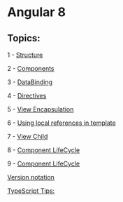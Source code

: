 # Angular 8

## Topics:

1 - [Structure](https://github.com/AlexandreYembo/angular8/blob/master/docs/1-Structure.md) 

2 - [Components](https://github.com/AlexandreYembo/angular8/blob/master/docs/2-Components.md) 

3 - [DataBinding](https://github.com/AlexandreYembo/angular8/blob/master/docs/3-DataBinding.md) 

4 - [Directives](https://github.com/AlexandreYembo/angular8/blob/master/docs/4-Directives.md) 

5 - [View Encapsulation](https://github.com/AlexandreYembo/angular8/blob/master/docs/5-View-Encapsulation.md) 

6 - [Using local references in template](https://github.com/AlexandreYembo/angular8/blob/master/docs/6-Using-local-references-in-template)

7 - [View Child](https://github.com/AlexandreYembo/angular8/blob/master/docs/7-ViewChild.md) 

8 - [Component LifeCycle](https://github.com/AlexandreYembo/angular8/blob/master/docs/8-Component-lifeCycle.md) 

9 - [Component LifeCycle](https://github.com/AlexandreYembo/angular8/blob/master/docs/9-ContentChild.md) 

[Version notation](https://github.com/AlexandreYembo/angular8/blob/master/docs/versions-notation.md) 

[TypeScript Tips:](https://github.com/AlexandreYembo/angular8/blob/master/docs/ts-tips.md) 
